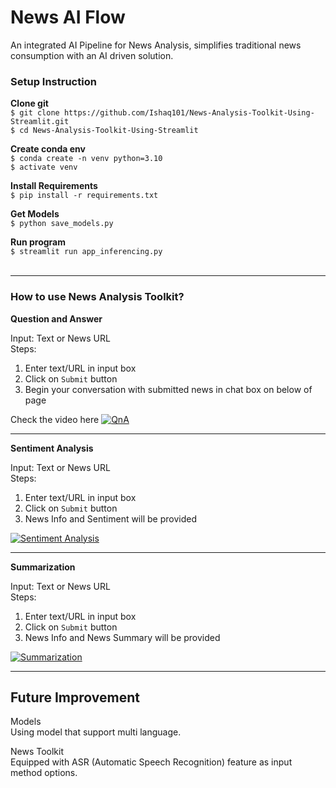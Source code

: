 # News AI Flow
An integrated AI Pipeline for News Analysis, simplifies traditional news consumption with an AI driven solution.

<h3>Setup Instruction</h3>

**Clone git** \
`$ git clone https://github.com/Ishaq101/News-Analysis-Toolkit-Using-Streamlit.git` \
`$ cd News-Analysis-Toolkit-Using-Streamlit` 

**Create conda env** \
`$ conda create -n venv python=3.10` \
`$ activate venv`

**Install Requirements** \
`$ pip install -r requirements.txt`

**Get Models** \
`$ python save_models.py`

**Run program** \
`$ streamlit run app_inferencing.py`
<br><br>

----
<h3>How to use News Analysis Toolkit?</h3>

<caption><b>Question and Answer</b></caption>

Input: Text or News URL\
Steps:
1. Enter text/URL in input box
2. Click on `Submit` button
3. Begin your conversation with submitted news in chat box on below of page

Check the video here
[![QnA](./images/qna.jpeg)](./videos/QnA.mp4)

---

<caption><b>Sentiment Analysis</b></caption>

Input: Text or News URL\
Steps: 
1. Enter text/URL in input box
2. Click on `Submit` button
3. News Info and Sentiment will be provided

[![Sentiment Analysis](./images/sentiment.jpeg)](./videos/Sentiment_Analysis.mp4)

---

<caption><b>Summarization</b></caption>

Input: Text or News URL\
Steps: 
1. Enter text/URL in input box
2. Click on `Submit` button
3. News Info and News Summary will be provided

[![Summarization](./images/summarization.jpeg)](./videos/Summarization.mp4)

---

## Future Improvement
Models \
Using model that support multi language.

News Toolkit \
Equipped with ASR (Automatic Speech Recognition) feature as input method options.
